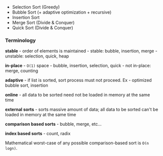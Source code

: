 - Selection Sort (Greedy)
- Bubble Sort (+ adaptive optimization + recursive)
- Insertion Sort
- Merge Sort (Divide & Conquer)
- Quick Sort (Divide & Conquer)

### Terminology
**stable** - order of elements is maintained
	- stable: bubble, insertion, merge
	- unstable: selection, quick, heap

**in-place** - `O(1)` space
	- bubble, insertion, selection, quick
	- not in-place: merge, counting
 
**adaptive** - if list is sorted, sort process must not proceed. Ex - optimized bubble sort, insertion

**online** - all data to be sorted need not be loaded in memory at the same time

**external sorts** - sorts massive amount of data; all data to be sorted can't be loaded in memory at the same time

**comparison based sorts** - bubble, merge, etc...

**index based sorts** - count, radix

Mathematical worst-case of any possible comparison-based sort is `O(n logn)`.
